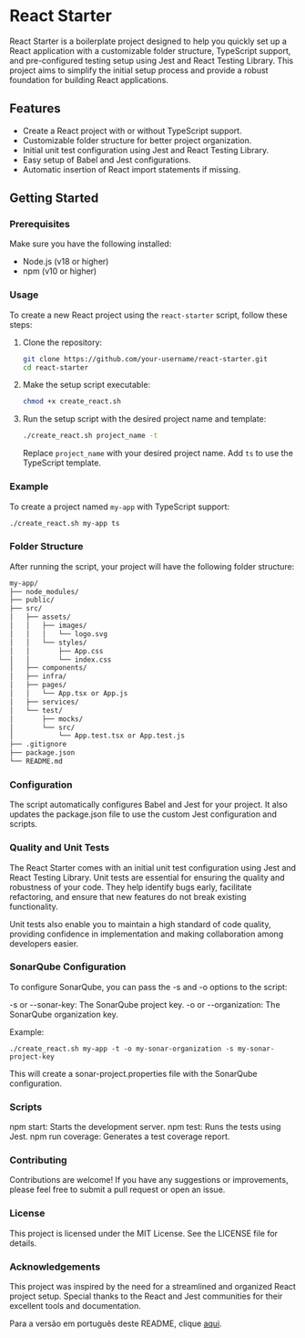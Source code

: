 # React Starter

React Starter is a boilerplate project designed to help you quickly set up a React application with a customizable folder structure, TypeScript support, and pre-configured testing setup using Jest and React Testing Library. This project aims to simplify the initial setup process and provide a robust foundation for building React applications.

## Features

- Create a React project with or without TypeScript support.
- Customizable folder structure for better project organization.
- Initial unit test configuration using Jest and React Testing Library.
- Easy setup of Babel and Jest configurations.
- Automatic insertion of React import statements if missing.

## Getting Started

### Prerequisites

Make sure you have the following installed:

- Node.js (v18 or higher)
- npm (v10 or higher)

### Usage

To create a new React project using the `react-starter` script, follow these steps:

1. Clone the repository:

    ```bash
    git clone https://github.com/your-username/react-starter.git
    cd react-starter
    ```

2. Make the setup script executable:

    ```bash
    chmod +x create_react.sh
    ```

3. Run the setup script with the desired project name and template:

    ```bash
    ./create_react.sh project_name -t
    ```

    Replace `project_name` with your desired project name. Add `ts` to use the TypeScript template.

### Example

To create a project named `my-app` with TypeScript support:

```bash
./create_react.sh my-app ts
```

### Folder Structure
After running the script, your project will have the following folder structure:

```bash
my-app/
├── node_modules/
├── public/
├── src/
│   ├── assets/
│   │   ├── images/
│   │   │   └── logo.svg
│   │   └── styles/
│   │       ├── App.css
│   │       └── index.css
│   ├── components/
│   ├── infra/
│   ├── pages/
│   │   └── App.tsx or App.js
│   ├── services/
│   └── test/
│       ├── mocks/
│       └── src/
│           └── App.test.tsx or App.test.js
├── .gitignore
├── package.json
└── README.md
```

### Configuration

The script automatically configures Babel and Jest for your project. It also updates the package.json file to use the custom Jest configuration and scripts.

### Quality and Unit Tests

The React Starter comes with an initial unit test configuration using Jest and React Testing Library. Unit tests are essential for ensuring the quality and robustness of your code. They help identify bugs early, facilitate refactoring, and ensure that new features do not break existing functionality.

Unit tests also enable you to maintain a high standard of code quality, providing confidence in implementation and making collaboration among developers easier.

### SonarQube Configuration

To configure SonarQube, you can pass the -s and -o options to the script:

-s or --sonar-key: The SonarQube project key.
-o or --organization: The SonarQube organization key.

Example:
```
./create_react.sh my-app -t -o my-sonar-organization -s my-sonar-project-key
```

This will create a sonar-project.properties file with the SonarQube configuration.

### Scripts

npm start: Starts the development server.
npm test: Runs the tests using Jest.
npm run coverage: Generates a test coverage report.

### Contributing

Contributions are welcome! If you have any suggestions or improvements, please feel free to submit a pull request or open an issue.

### License

This project is licensed under the MIT License. See the LICENSE file for details.

### Acknowledgements

This project was inspired by the need for a streamlined and organized React project setup. Special thanks to the React and Jest communities for their excellent tools and documentation.

Para a versão em português deste README, clique [aqui](README.md).